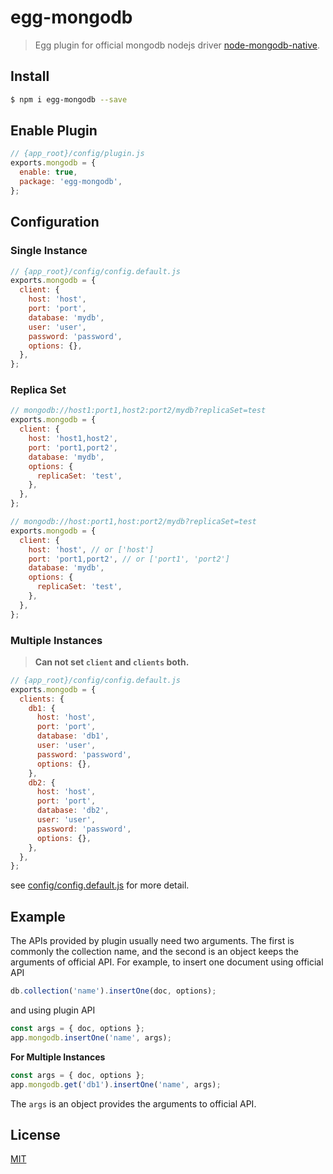 # egg-mongodb

> Egg plugin for official mongodb nodejs driver [node-mongodb-native](https://github.com/mongodb/node-mongodb-native).

## Install

```bash
$ npm i egg-mongodb --save
```

## Enable Plugin

```js
// {app_root}/config/plugin.js
exports.mongodb = {
  enable: true,
  package: 'egg-mongodb',
};
```

## Configuration

### Single Instance

```js
// {app_root}/config/config.default.js
exports.mongodb = {
  client: {
    host: 'host',
    port: 'port',
    database: 'mydb',
    user: 'user',
    password: 'password',
    options: {},
  },
};
```

### Replica Set

```js
// mongodb://host1:port1,host2:port2/mydb?replicaSet=test
exports.mongodb = {
  client: {
    host: 'host1,host2',
    port: 'port1,port2',
    database: 'mydb',
    options: {
      replicaSet: 'test',
    },
  },
};

// mongodb://host:port1,host:port2/mydb?replicaSet=test
exports.mongodb = {
  client: {
    host: 'host', // or ['host']
    port: 'port1,port2', // or ['port1', 'port2']
    database: 'mydb',
    options: {
      replicaSet: 'test',
    },
  },
};
```

### Multiple Instances

> **Can not set `client` and `clients` both.**

```js
// {app_root}/config/config.default.js
exports.mongodb = {
  clients: {
    db1: {
      host: 'host',
      port: 'port',
      database: 'db1',
      user: 'user',
      password: 'password',
      options: {},
    },
    db2: {
      host: 'host',
      port: 'port',
      database: 'db2',
      user: 'user',
      password: 'password',
      options: {},
    },
  },
};
```

see [config/config.default.js](config/config.default.js) for more detail.

## Example

The APIs provided by plugin usually need two arguments. The first is commonly
the collection name, and the second is an object keeps the arguments of official
API. For example, to insert one document using official API

```js
db.collection('name').insertOne(doc, options);
```

and using plugin API

```js
const args = { doc, options };
app.mongodb.insertOne('name', args);
```

**For Multiple Instances**

```js
const args = { doc, options };
app.mongodb.get('db1').insertOne('name', args);
```

The `args` is an object provides the arguments to official API.

## License

[MIT](LICENSE)
